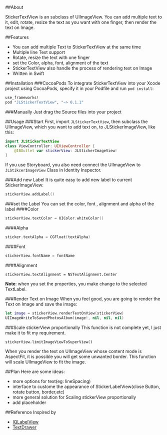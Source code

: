 ##About

StickerTextView is an subclass of UIImageView. You can add multiple text to it, edit, rotate, resize the text as you want with one finger, then render the text on Image.

##Features
* You can add multiple Text to StickerTextView at the same time
* Multiple line Text support
* Rotate, resize the text with one finger
* set the Color, alpha, font, alignment of the text
* StickerTextView also handle the process of rendering text on Image
* Written in Swift

##Installation
###CocoaPods
To integrate StickerTextView into your Xcode project using CocoaPods, specify it in your Podfile and run `pod install`:

```Ruby
use_frameworks!
pod "JLStickerTextView", "~> 0.1.1"
```

###Manually
Just drag the Source files into your project

##Usage
###Start
First, import `JLStickerTextView`, then subclass the UIImageView, which you want to add text on, to JLStickerImageView, like this:

```Swift
import JLStickerTextView
class ViewController: UIViewController {
	@IBOutlet var stickerView: JLStickerImageView!
}
```

If you use Storyboard, you also need connect the UIImageView to `JLStikcerImageView` Class in Identity Inspector.

###Add new Label
It is quite easy to add new label to current StickerImageView:
```Swift
stickerView.addLabel()
```

###set the Label
You can set the color, font , alignment and alpha of the label
####Color
```Swift
stickerView.textColor = UIColor.whiteColor()
```
####Alpha
```Swift
sticker.textAlpha = CGFloat(textAlpha)
```
####Font
```Swift
stickerView.fontName = fontName
```

####Alignment

```
stickerView.textAlignment = NSTextAlignment.Center
```

**Note**: when you set the properties, you make change to the selected TextLabel.

###Render Text on Image
When you feel good, you are going to render the Text on Image and save the image:

```Swift
let image = stickerView.renderTextOnView(stickerView)
UIImageWriteToSavedPhotosAlbum(image!, nil, nil, nil)
```

###Scale stickerView  proportionally
This function is not complete yet, I just make it to fit my requirement.

```
stickerView.limitImageViewToSuperView()
```

When you render the text on UIImageView whose content mode is AspectFit, it is possible you will get some unwanted border. This function will scale UIImageView to fit the image. 

##Plan
Here are some ideas:

* more options for text(eg: lineSpacing)
* interface to custome the appearance of StickerLabelView(close Button, rotate button, border,etc)
* more general solution for Scaling stickerView proportionally
* add placeholder

##Reference
Inspired by

* [IQLabelView](https://github.com/kcandr/IQLabelView)
*  [TextDrawer](https://github.com/remirobert/TextDrawer)




